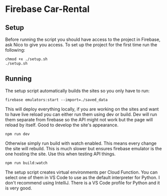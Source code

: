 # Firebase Car-Rental
## Setup
Before running the script you should have access to the project in Firebase, ask Nico to give you access.
To set up the project for the first time run the following:
```
chmod +x ./setup.sh
./setup.sh
```

## Running
The setup script automatically builds the sites so you only have to run:
```
firebase emulators:start --import=./saved_data
```
This will deploy everything locally, if you are working on the sites and want to have live reload you can either run them using dev or build. Dev will run them separate from firebase so the API might not work but the page will reload by itself. Good to develop the site's appearance. 

```
npm run dev
```

Otherwise simply run build with watch enabled. This means every change the site will rebuild. This is much slower but ensures firebase emulator is the one hosting the site. Use this when testing API things.

```
npm run build:watch
```

The setup script creates virtual environments per Cloud Function. You can select one of them in VS Code to use as the default interpreter for Python. I don't recommend using IntelliJ. There is a VS Code profile for Python and it is very good.

